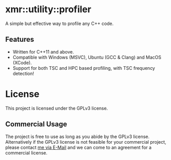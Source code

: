 # xmr::utility::profiler
A simple but effective way to profile any C++ code.

## Features
- Written for C++11 and above.
- Compatible with Windows (MSVC), Ubuntu (GCC & Clang) and MacOS (XCode).
- Support for both TSC and HPC based profiling, with TSC frequency detection!

# License
This project is licensed under the GPLv3 license.

## Commercial Usage
The project is free to use as long as you abide by the GPLv3 license. Alternatively if the GPLv3 license is not feasible for your commercial project, please contact [me via E-Mail](mailto://info@xaymar.com) and we can come to an agreement for a commercial license.
